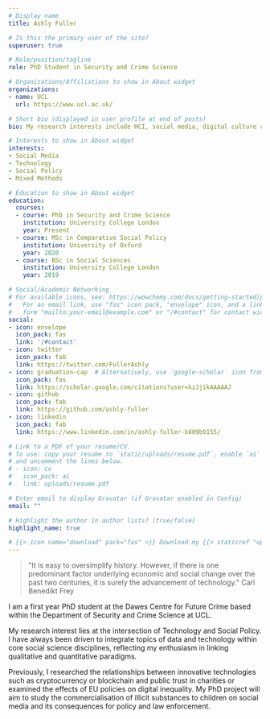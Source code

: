 ```yaml
---
# Display name
title: Ashly Fuller

# Is this the primary user of the site?
superuser: true

# Role/position/tagline
role: PhD Student in Security and Crime Science

# Organizations/Affiliations to show in About widget
organizations:
- name: UCL
  url: https://www.ucl.ac.uk/

# Short bio (displayed in user profile at end of posts)
bio: My research interests include HCI, social media, digital culture and social policy.

# Interests to show in About widget
interests:
- Social Media
- Technology
- Social Policy
- Mixed Methods

# Education to show in About widget
education:
  courses:
  - course: PhD in Security and Crime Science
    institution: University College London
    year: Present
  - course: MSc in Comparative Social Policy
    institution: University of Oxford
    year: 2020
  - course: BSc in Social Sciences
    institution: University College London
    year: 2019

# Social/Academic Networking
# For available icons, see: https://wowchemy.com/docs/getting-started/page-builder/#icons
#   For an email link, use "fas" icon pack, "envelope" icon, and a link in the
#   form "mailto:your-email@example.com" or "/#contact" for contact widget.
social:
- icon: envelope
  icon_pack: fas
  link: '/#contact'
- icon: twitter
  icon_pack: fab
  link: https://twitter.com/FullerAshly
- icon: graduation-cap  # Alternatively, use `google-scholar` icon from `ai` icon pack
  icon_pack: fas
  link: https://scholar.google.com/citations?user=kzJjikAAAAAJ
- icon: github
  icon_pack: fab
  link: https://github.com/ashly-fuller
- icon: linkedin
  icon_pack: fab
  link: https://www.linkedin.com/in/ashly-fuller-b809b9155/

# Link to a PDF of your resume/CV.
# To use: copy your resume to `static/uploads/resume.pdf`, enable `ai` icons in `params.toml`, 
# and uncomment the lines below.
# - icon: cv
#   icon_pack: ai
#   link: uploads/resume.pdf

# Enter email to display Gravatar (if Gravatar enabled in Config)
email: ""

# Highlight the author in author lists? (true/false)
highlight_name: true

# {{< icon name="download" pack="fas" >}} Download my {{< staticref "uploads/demo_resume.pdf" "newtab" >}}resumé{{< /staticref >}}.
---
```


> "It is easy to oversimplify history. However, if there is one predominant factor underlying economic and social change over the past two centuries, it is surely the advancement of technology." Carl Benedikt Frey

I am a first year PhD student at the Dawes Centre for Future Crime based within the Department of Security and Crime Science at UCL.

My research interest lies at the intersection of Technology and Social Policy. I have always been driven to integrate topics of data and technology within core social science disciplines, reflecting my enthusiasm in linking qualitative and quantitative paradigms.

Previously, I researched the relationships between innovative technologies such as cryptocurrency or blockchain and public trust in charities or examined the effects of EU policies on digital inequality.
My PhD project will aim to study the commercialisation of illicit substances to children on social media and its consequences for policy and law enforcement.

